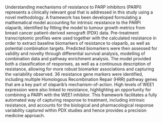 Understanding mechanisms of resistance to PARP inhibitors (PARPi) represents a clinically relevant goal that is addressed in this study using a novel methodology. A framework has been developed formulating a mathematical model accounting for intrinsic resistance to the PARPi olaparib, identified by fitting the model to tumour growth metrics from breast cancer patient-derived xenograft (PDX) data. Pre-treatment transcriptomic profiles were used together with the calculated resistance in order to extract baseline biomarkers of resistance to olaparib, as well as potential combination targets. Predicted biomarkers were then assessed for validity and novelty through differential survival analysis, modelling of combination data and pathway enrichment analysis. The model provided both a classification of responses, as well as a continuous description of resistance, allowing for more robust biomarker associations and capturing the variability observed. 36 resistance gene markers were identified, including multiple Homologous Recombination Repair (HRR) pathway genes that are a key part of olaparib’s mechanism-of-action. High levels of WEE1 expression were also linked to resistance, highlighting an opportunity for combining a PARPi with the WEE1 inhibitor. This framework facilitates a fully automated way of capturing response to treatment, including intrinsic resistance, and accounts for the biological and pharmacological response variability captured within PDX studies and hence provides a precision medicine approach. 
